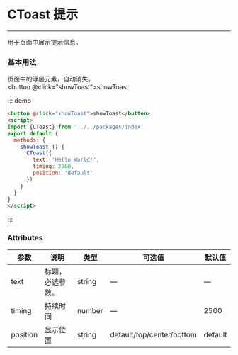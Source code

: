 <script>
import {CToast} from '../../packages/index'
export default {
  methods: {
    showToast () {
      CToast({
        text: 'Hello World!',
        timing: 2500,
        position: 'default'
      })
    }
  }
}
</script>
# CToast 提示
----
用于页面中展示提示信息。

### 基本用法
页面中的浮层元素，自动消失。<br>
<button @click="showToast">showToast</button>

::: demo
```html
<button @click="showToast">showToast</button>
<script>
import {CToast} from '../../packages/index'
export default {
  methods: {
    showToast () {
      CToast({
        text: 'Hello World!',
        timing: 2000,
        position: 'default'
      })
    }
  }
}
</script>
```
:::

### Attributes
| 参数      | 说明                                 | 类型      | 可选值       | 默认值   |
|---------- |------------------------------------ |---------- |------------- |-------- |
|text      |	标题，必选参数。                     |	string   |	—           |	—       |
|timing	      | 持续时间                           |	number   |		—           |	2500      |
|position |	显示位置                         |	string    |	default/top/center/bottom             |	default  |

